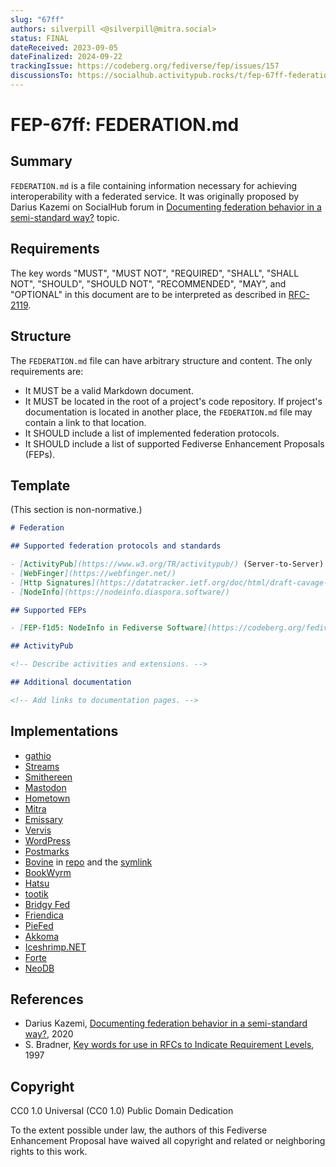 ```yaml
---
slug: "67ff"
authors: silverpill <@silverpill@mitra.social>
status: FINAL
dateReceived: 2023-09-05
dateFinalized: 2024-09-22
trackingIssue: https://codeberg.org/fediverse/fep/issues/157
discussionsTo: https://socialhub.activitypub.rocks/t/fep-67ff-federation-md/3555
---
```

# FEP-67ff: FEDERATION.md

## Summary

`FEDERATION.md` is a file containing information necessary for achieving interoperability with a federated service. It was originally proposed by Darius Kazemi on SocialHub forum in [Documenting federation behavior in a semi-standard way?](https://socialhub.activitypub.rocks/t/documenting-federation-behavior-in-a-semi-standard-way/453) topic.

## Requirements

The key words "MUST", "MUST NOT", "REQUIRED", "SHALL", "SHALL NOT", "SHOULD", "SHOULD NOT", "RECOMMENDED", "MAY", and "OPTIONAL" in this document are to be interpreted as described in [RFC-2119](https://tools.ietf.org/html/rfc2119.html).

## Structure

The `FEDERATION.md` file can have arbitrary structure and content. The only requirements are:

- It MUST be a valid Markdown document.
- It MUST be located in the root of a project's code repository. If project's documentation is located in another place, the `FEDERATION.md` file may contain a link to that location.
- It SHOULD include a list of implemented federation protocols.
- It SHOULD include a list of supported Fediverse Enhancement Proposals (FEPs).

## Template

(This section is non-normative.)

```markdown
# Federation

## Supported federation protocols and standards

- [ActivityPub](https://www.w3.org/TR/activitypub/) (Server-to-Server)
- [WebFinger](https://webfinger.net/)
- [Http Signatures](https://datatracker.ietf.org/doc/html/draft-cavage-http-signatures)
- [NodeInfo](https://nodeinfo.diaspora.software/)

## Supported FEPs

- [FEP-f1d5: NodeInfo in Fediverse Software](https://codeberg.org/fediverse/fep/src/branch/main/fep/f1d5/fep-f1d5.md)

## ActivityPub

<!-- Describe activities and extensions. -->

## Additional documentation

<!-- Add links to documentation pages. -->
```

## Implementations

- [gathio](https://github.com/lowercasename/gathio/blob/main/FEDERATION.md)
- [Streams](https://codeberg.org/streams/streams/src/branch/dev/FEDERATION.md)
- [Smithereen](https://github.com/grishka/Smithereen/blob/master/FEDERATION.md)
- [Mastodon](https://github.com/mastodon/mastodon/blob/main/FEDERATION.md)
- [Hometown](https://github.com/hometown-fork/hometown/blob/hometown-dev/FEDERATION.md)
- [Mitra](https://codeberg.org/silverpill/mitra/src/branch/main/FEDERATION.md)
- [Emissary](https://github.com/EmissarySocial/emissary/blob/main/FEDERATION.md)
- [Vervis](https://codeberg.org/ForgeFed/Vervis/src/branch/main/FEDERATION.md)
- [WordPress](https://github.com/Automattic/wordpress-activitypub/blob/master/FEDERATION.md)
- [Postmarks](https://github.com/ckolderup/postmarks/blob/main/FEDERATION.md)
- [Bovine](https://bovine-herd.readthedocs.io/en/latest/FEDERATION/) in [repo](https://codeberg.org/bovine/bovine/src/branch/main/bovine_herd/docs/docs/FEDERATION.md) and the [symlink](https://codeberg.org/bovine/bovine/src/branch/main/FEDERATION.md)
- [BookWyrm](https://github.com/bookwyrm-social/bookwyrm/blob/main/FEDERATION.md)
- [Hatsu](https://github.com/importantimport/hatsu/blob/main/FEDERATION.md)
- [tootik](https://github.com/dimkr/tootik/blob/main/FEDERATION.md)
- [Bridgy Fed](https://github.com/snarfed/bridgy-fed/blob/main/FEDERATION.md)
- [Friendica](https://git.friendi.ca/friendica/friendica/src/branch/develop/FEDERATION.md)
- [PieFed](https://codeberg.org/rimu/pyfedi/src/branch/main/FEDERATION.md)
- [Akkoma](https://akkoma.dev/AkkomaGang/akkoma/src/branch/stable/FEDERATION.md)
- [Iceshrimp.NET](https://iceshrimp.dev/iceshrimp/Iceshrimp.NET/src/branch/dev/FEDERATION.md)
- [Forte](https://codeberg.org/fortified/forte/src/branch/dev/FEDERATION.md)
- [NeoDB](https://github.com/neodb-social/neodb/blob/main/FEDERATION.md)

## References

- Darius Kazemi, [Documenting federation behavior in a semi-standard way?][Documenting federation behavior in a semi-standard way?], 2020
- S. Bradner, [Key words for use in RFCs to Indicate Requirement Levels][RFC-2119], 1997

[Documenting federation behavior in a semi-standard way?]: https://socialhub.activitypub.rocks/t/documenting-federation-behavior-in-a-semi-standard-way/453
[RFC-2119]: https://tools.ietf.org/html/rfc2119.html

## Copyright

CC0 1.0 Universal (CC0 1.0) Public Domain Dedication

To the extent possible under law, the authors of this Fediverse Enhancement Proposal have waived all copyright and related or neighboring rights to this work.
